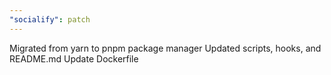 ```yaml
---
"socialify": patch
---
```


Migrated from yarn to pnpm package manager
Updated scripts, hooks, and README.md
Update Dockerfile
